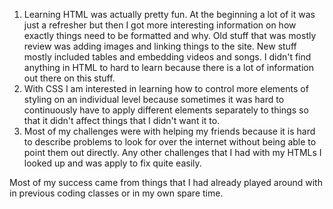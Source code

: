 1. Learning HTML was actually pretty fun.  At the beginning a lot of it was just a refresher
but then I got more interesting information on how exactly things need to be formatted and why.  Old stuff that was mostly review was adding images and linking things to the site.  New stuff mostly included tables and embedding videos and songs.  I didn't find anything in HTML to hard to learn because there is a lot of information out there on this stuff.
2. With CSS I am interested in learning how to control more elements of styling on an individual level because sometimes it was hard to continuously have to apply different elements separately to things so that it didn't affect things that I didn't want it to.
3. Most of my challenges were with helping my friends because it is hard to describe problems to look for over the internet without being able to point them out directly.  Any other challenges that I had with my HTMLs I looked up and was apply to fix quite easily.

Most of my success came from things that I had already played around with in previous coding classes or in my own spare time.
